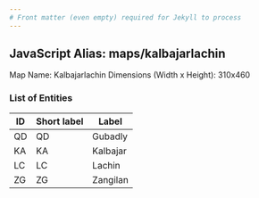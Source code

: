 ```yaml
---
# Front matter (even empty) required for Jekyll to process
---
```


## JavaScript Alias: maps/kalbajarlachin

Map Name: Kalbajarlachin
Dimensions (Width x Height): 310x460





### List of Entities

ID | Short label | Label
---|---|---|
QD|QD|Gubadly
KA|KA|Kalbajar
LC|LC|Lachin
ZG|ZG|Zangilan